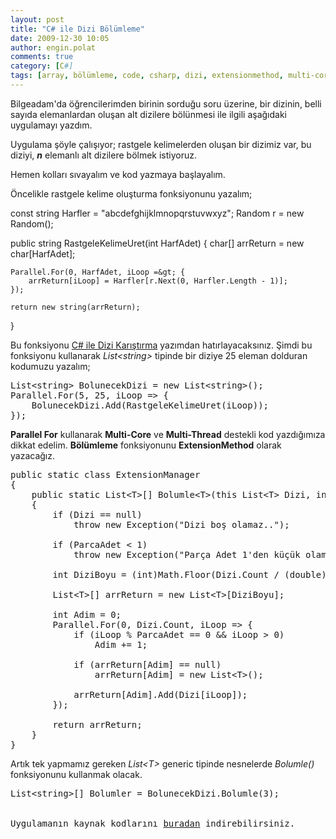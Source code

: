 ```yaml
---
layout: post
title: "C# ile Dizi Bölümleme"
date: 2009-12-30 10:05
author: engin.polat
comments: true
category: [C#]
tags: [array, bölümleme, code, csharp, dizi, extensionmethod, multi-core, multi-thread, parallel, source, split]
---
```

Bilgeadam'da öğrencilerimden birinin sorduğu soru üzerine, bir dizinin, belli sayıda elemanlardan oluşan alt dizilere bölünmesi ile ilgili aşağıdaki uygulamayı yazdım.

Uygulama şöyle çalışıyor; rastgele kelimelerden oluşan bir dizimiz var, bu diziyi, ***n*** elemanlı alt dizilere bölmek istiyoruz.

Hemen kolları sıvayalım ve kod yazmaya başlayalım.

Öncelikle rastgele kelime oluşturma fonksiyonunu yazalım;



const string Harfler = "abcdefghijklmnopqrstuvwxyz";
Random r = new Random();

public string RastgeleKelimeUret(int HarfAdet)
{
    char[] arrReturn = new char[HarfAdet];

    Parallel.For(0, HarfAdet, iLoop =&gt; {
        arrReturn[iLoop] = Harfler[r.Next(0, Harfler.Length - 1)];
    });

    return new string(arrReturn);
}</pre>

Bu fonksiyonu <a title="enginpolat.com: Shuffle List" href="/csharp-ile-dizi-karistirma/" target="_self">C# ile Dizi Karıştırma</a> yazımdan hatırlayacaksınız. Şimdi bu fonksiyonu kullanarak *List&lt;string&gt;* tipinde bir diziye 25 eleman dolduran kodumuzu yazalım;

<pre class="brush:csharp">List&lt;string&gt; BolunecekDizi = new List&lt;string&gt;();
Parallel.For(5, 25, iLoop =&gt; {
    BolunecekDizi.Add(RastgeleKelimeUret(iLoop));
});</pre>

**Parallel For** kullanarak **Multi-Core** ve **Multi-Thread** destekli kod yazdığımıza dikkat edelim. **Bölümleme** fonksiyonunu **ExtensionMethod** olarak yazacağız.

<pre class="brush:csharp">public static class ExtensionManager
{
    public static List&lt;T&gt;[] Bolumle&lt;T&gt;(this List&lt;T&gt; Dizi, int ParcaAdet)
    {
        if (Dizi == null)
            throw new Exception("Dizi boş olamaz..");

        if (ParcaAdet &lt; 1)
            throw new Exception("Parça Adet 1'den küçük olamaz..");

        int DiziBoyu = (int)Math.Floor(Dizi.Count / (double)ParcaAdet) + 1;

        List&lt;T&gt;[] arrReturn = new List&lt;T&gt;[DiziBoyu];

        int Adim = 0;
        Parallel.For(0, Dizi.Count, iLoop =&gt; {
            if (iLoop % ParcaAdet == 0 &amp;&amp; iLoop &gt; 0)
                Adim += 1;

            if (arrReturn[Adim] == null)
                arrReturn[Adim] = new List&lt;T&gt;();

            arrReturn[Adim].Add(Dizi[iLoop]);
        });

        return arrReturn;
    }
}</pre>

Artık tek yapmamız gereken *List&lt;T&gt;* generic tipinde nesnelerde *Bolumle()* fonksiyonunu kullanmak olacak.

<pre class="brush:csharp">List&lt;string&gt;[] Bolumler = BolunecekDizi.Bolumle(3);


Uygulamanın kaynak kodlarını <a title="enginpolat.com: Dizi Bölümleme" href="/assets/uploads/2009/12/DiziBolumleme.rar" target="_blank" rel="noopener">buradan</a> indirebilirsiniz.

